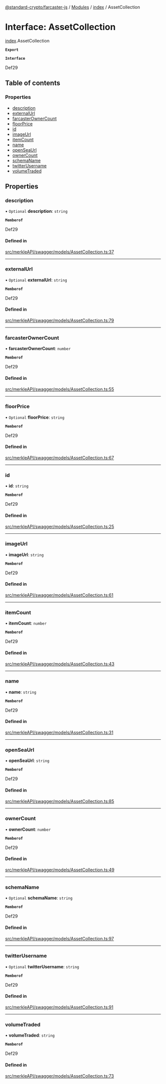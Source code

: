 [@standard-crypto/farcaster-js](../README.md) / [Modules](../modules.md) / [index](../modules/index.md) / AssetCollection

# Interface: AssetCollection

[index](../modules/index.md).AssetCollection

**`Export`**

**`Interface`**

Def29

## Table of contents

### Properties

- [description](index.AssetCollection.md#description)
- [externalUrl](index.AssetCollection.md#externalurl)
- [farcasterOwnerCount](index.AssetCollection.md#farcasterownercount)
- [floorPrice](index.AssetCollection.md#floorprice)
- [id](index.AssetCollection.md#id)
- [imageUrl](index.AssetCollection.md#imageurl)
- [itemCount](index.AssetCollection.md#itemcount)
- [name](index.AssetCollection.md#name)
- [openSeaUrl](index.AssetCollection.md#openseaurl)
- [ownerCount](index.AssetCollection.md#ownercount)
- [schemaName](index.AssetCollection.md#schemaname)
- [twitterUsername](index.AssetCollection.md#twitterusername)
- [volumeTraded](index.AssetCollection.md#volumetraded)

## Properties

### description

• `Optional` **description**: `string`

**`Memberof`**

Def29

#### Defined in

[src/merkleAPI/swagger/models/AssetCollection.ts:37](https://github.com/standard-crypto/farcaster-js/blob/main/src/merkleAPI/swagger/models/AssetCollection.ts#L37)

___

### externalUrl

• `Optional` **externalUrl**: `string`

**`Memberof`**

Def29

#### Defined in

[src/merkleAPI/swagger/models/AssetCollection.ts:79](https://github.com/standard-crypto/farcaster-js/blob/main/src/merkleAPI/swagger/models/AssetCollection.ts#L79)

___

### farcasterOwnerCount

• **farcasterOwnerCount**: `number`

**`Memberof`**

Def29

#### Defined in

[src/merkleAPI/swagger/models/AssetCollection.ts:55](https://github.com/standard-crypto/farcaster-js/blob/main/src/merkleAPI/swagger/models/AssetCollection.ts#L55)

___

### floorPrice

• `Optional` **floorPrice**: `string`

**`Memberof`**

Def29

#### Defined in

[src/merkleAPI/swagger/models/AssetCollection.ts:67](https://github.com/standard-crypto/farcaster-js/blob/main/src/merkleAPI/swagger/models/AssetCollection.ts#L67)

___

### id

• **id**: `string`

**`Memberof`**

Def29

#### Defined in

[src/merkleAPI/swagger/models/AssetCollection.ts:25](https://github.com/standard-crypto/farcaster-js/blob/main/src/merkleAPI/swagger/models/AssetCollection.ts#L25)

___

### imageUrl

• **imageUrl**: `string`

**`Memberof`**

Def29

#### Defined in

[src/merkleAPI/swagger/models/AssetCollection.ts:61](https://github.com/standard-crypto/farcaster-js/blob/main/src/merkleAPI/swagger/models/AssetCollection.ts#L61)

___

### itemCount

• **itemCount**: `number`

**`Memberof`**

Def29

#### Defined in

[src/merkleAPI/swagger/models/AssetCollection.ts:43](https://github.com/standard-crypto/farcaster-js/blob/main/src/merkleAPI/swagger/models/AssetCollection.ts#L43)

___

### name

• **name**: `string`

**`Memberof`**

Def29

#### Defined in

[src/merkleAPI/swagger/models/AssetCollection.ts:31](https://github.com/standard-crypto/farcaster-js/blob/main/src/merkleAPI/swagger/models/AssetCollection.ts#L31)

___

### openSeaUrl

• **openSeaUrl**: `string`

**`Memberof`**

Def29

#### Defined in

[src/merkleAPI/swagger/models/AssetCollection.ts:85](https://github.com/standard-crypto/farcaster-js/blob/main/src/merkleAPI/swagger/models/AssetCollection.ts#L85)

___

### ownerCount

• **ownerCount**: `number`

**`Memberof`**

Def29

#### Defined in

[src/merkleAPI/swagger/models/AssetCollection.ts:49](https://github.com/standard-crypto/farcaster-js/blob/main/src/merkleAPI/swagger/models/AssetCollection.ts#L49)

___

### schemaName

• `Optional` **schemaName**: `string`

**`Memberof`**

Def29

#### Defined in

[src/merkleAPI/swagger/models/AssetCollection.ts:97](https://github.com/standard-crypto/farcaster-js/blob/main/src/merkleAPI/swagger/models/AssetCollection.ts#L97)

___

### twitterUsername

• `Optional` **twitterUsername**: `string`

**`Memberof`**

Def29

#### Defined in

[src/merkleAPI/swagger/models/AssetCollection.ts:91](https://github.com/standard-crypto/farcaster-js/blob/main/src/merkleAPI/swagger/models/AssetCollection.ts#L91)

___

### volumeTraded

• **volumeTraded**: `string`

**`Memberof`**

Def29

#### Defined in

[src/merkleAPI/swagger/models/AssetCollection.ts:73](https://github.com/standard-crypto/farcaster-js/blob/main/src/merkleAPI/swagger/models/AssetCollection.ts#L73)

